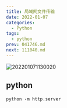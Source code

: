```yaml
---
title: 局域网文件传输
date: 2022-01-07
categories:
  - Python
tags:
  - python
prev: 041746.md
next: 111040.md
---
```


![202201071130020](https://cdn.jsdelivr.net/gh/qbmzc/images/2022/202201071130020.png)

<!-- more -->

## python

```shell
python -m http.server
```